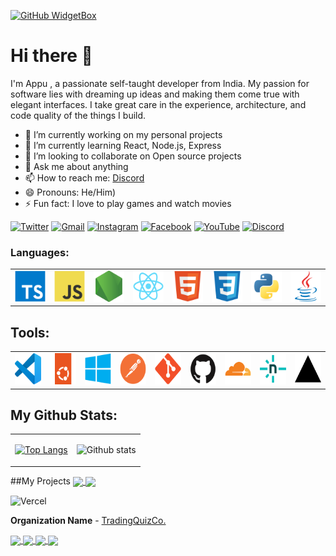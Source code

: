 [![GitHub WidgetBox](https://github-widgetbox.vercel.app/api/profile?username=mohammad-k13&data=followers,repositories,stars,commits&theme=viridescent)](https://github.com/appujet)

# Hi there 👋

I'm Appu , a passionate self-taught developer from India. My passion for software lies with dreaming up ideas and making them come true with elegant interfaces. I take great care in the experience, architecture, and code quality of the things I build.

- 🔭 I’m currently working on my personal projects
- 🌱 I’m currently learning React, Node.js, Express
- 👯 I’m looking to collaborate on Open source projects
- 💬 Ask me about anything
- 📫 How to reach me: [Discord](https://discord.com/readme_13)
- 😄 Pronouns: He/Him)
- ⚡ Fun fact: I love to play games and watch movies

[![Twitter](https://img.shields.io/badge/Twitter-%231DA1F2.svg?style=for-the-badge&logo=Twitter&logoColor=white)](https://twitter.com/appujet)
[![Gmail](https://img.shields.io/badge/%20-Send%20Mail-black?color=14171A&labelColor=ef5350&logo=gmail&logoColor=ffffff&style=for-the-badge)](sdipedit@gmail.com)
[![Instagram](https://img.shields.io/badge/Instagram-%23E4405F.svg?style=for-the-badge&logo=Instagram&logoColor=white)](https://www.instagram.com/appujet/)
[![Facebook](https://img.shields.io/badge/Facebook-%231877F2.svg?style=for-the-badge&logo=Facebook&logoColor=white)](https://www.facebook.com/appujet/)
[![YouTube](https://img.shields.io/badge/YouTube-%23FF0000.svg?style=for-the-badge&logo=YouTube&logoColor=white)](https://www.youtube.com/channel/appujet/)
[![Discord](https://img.shields.io/badge/Discord-%235865F2.svg?style=for-the-badge&logo=discord&logoColor=white)](https://discord.gg/user/959276033683628122)


### Languages:

<table width="100% height="100%" align="center">
 <tr>
  <td>
    <img alt="TypeScript" src="https://raw.githubusercontent.com/devicons/devicon/master/icons/typescript/typescript-original.svg" width="50" height="50" />
  </td>
  <td>
    <img alt="JavaScript" src="https://raw.githubusercontent.com/devicons/devicon/master/icons/javascript/javascript-original.svg" width="50" height="50" />
  </td>
  <td>
    <img alt="Node.js" src="https://raw.githubusercontent.com/devicons/devicon/master/icons/nodejs/nodejs-original.svg" width="50" height="50" />
  </td>
  <td>
    <img alt="React" src="https://raw.githubusercontent.com/devicons/devicon/master/icons/react/react-original.svg" width="50" height="50" />
  </td>
  <td>
    <img alt="HTML5" src="https://raw.githubusercontent.com/devicons/devicon/master/icons/html5/html5-original.svg" width="50" height="50" />
  </td>
  <td>
    <img alt="CSS3" src="https://raw.githubusercontent.com/devicons/devicon/master/icons/css3/css3-original.svg" width="50" height="50" />
  </td>
  <td>
    <img alt="Python" src="https://raw.githubusercontent.com/devicons/devicon/master/icons/python/python-original.svg" width="50" height="50" />
  </td>
  <td>
    <img alt="Java" src="https://raw.githubusercontent.com/devicons/devicon/master/icons/java/java-original.svg" width="50" height="50" />
  </td>
  </tr>
</table>

## Tools:


<table width="100%" height="100%" align="center">
  <tr>
    <td>
      <img alt="Visual Studio Code" src="https://raw.githubusercontent.com/devicons/devicon/master/icons/vscode/vscode-original.svg" width="50" height="50" />
    </td>
    <td>
      <img alt="Ubuntu" src="https://raw.githubusercontent.com/devicons/devicon/master/icons/ubuntu/ubuntu-plain.svg" width="50" height="50" />
    </td>
    <td>
      <img alt="Windows" src="https://raw.githubusercontent.com/devicons/devicon/master/icons/windows8/windows8-original.svg" width="50" height="50" />
    </td>
    <td>
      <img alt="Postman" src="https://raw.githubusercontent.com/devicons/devicon/master/icons/postman/postman-original.svg" width="50" height="50" />
    </td>
    <td>
      <img alt="Git" src="https://raw.githubusercontent.com/devicons/devicon/master/icons/git/git-original.svg" width="50" height="50" />
    </td>
    <td>
      <img alt="GitHub" src="https://raw.githubusercontent.com/devicons/devicon/master/icons/github/github-original.svg" width="50" height="50" />
    </td>
    <td>
      <img alt="Cloudflare-Workers" src="https://raw.githubusercontent.com/devicons/devicon/master/icons/cloudflare/cloudflare-original.svg" width="50" height="50" />
    </td>
    <td>
      <img alt="Netlify" src="https://raw.githubusercontent.com/devicons/devicon/master/icons/netlify/netlify-original.svg" width="50" height="50" />
    </td>
    <td>
      <img alt="Vercel" src="https://raw.githubusercontent.com/devicons/devicon/master/icons/vercel/vercel-original.svg" width="50" height="50" />
    </td>
  </tr>
</table>

## My Github Stats:
<table align="center" width="100%" height="100%" >

<tr>
      <td>

[![Top Langs](https://github-readme-stats.vercel.app/api/top-langs/?username=mohammad-k13&theme=radical&layout=compact)](https://github.com/mohammad-k13)
  <td>

![Github stats](https://github-readme-stats.vercel.app/api?username=mohammad-k13&theme=radical&show_icons=true&count_private=true&hide=issues) </td>
    </tr>
</table>



##My Projects
<a href="https://github.com/mohammad-k13/flow-mate">
  <img align="center" src="https://github-readme-stats.vercel.app/api/pin/?username=mohammad-k13&theme=react&repo=flow-mate" />
</a>
<a href="https://github.com/mohammad-k13/flowmate-discord-app">
  <img align="center" src="https://github-readme-stats.vercel.app/api/pin/?username=mohammad-k13&theme=react&repo=flowmate-discord-app" />
</a>

<a>
       <img alt="Vercel" src="https://avatars.githubusercontent.com/u/177513907?s=200&v=4" width="50" height="50" />
</a>
 
**Organization Name** - [TradingQuizCo.](https://github.com/tradingquizco)

<a href="https://github.com/tradingquizco/backend">
  <img align="center" src="https://github-readme-stats.vercel.app/api/pin/?username=tradingquizco&theme=react&repo=backend&show_stars=true&show_forks=true" />
</a>
<a href="https://github.com/tradingquizco/user">
  <img align="center" src="https://github-readme-stats.vercel.app/api/pin/?username=tradingquizco&theme=react&repo=user&show_stars=true&show_forks=true" />
</a>

<a href="https://github.com/tradingquizco/quizer">
  <img align="center" src="https://github-readme-stats.vercel.app/api/pin/?username=tradingquizco&theme=react&repo=quizer&show_stars=true&show_forks=true" />
</a>

<a href="https://github.com/tradingquizco/main">
  <img align="center" src="https://github-readme-stats.vercel.app/api/pin/?username=tradingquizco&theme=react&repo=main&show_stars=true&show_forks=true" />
</a>



